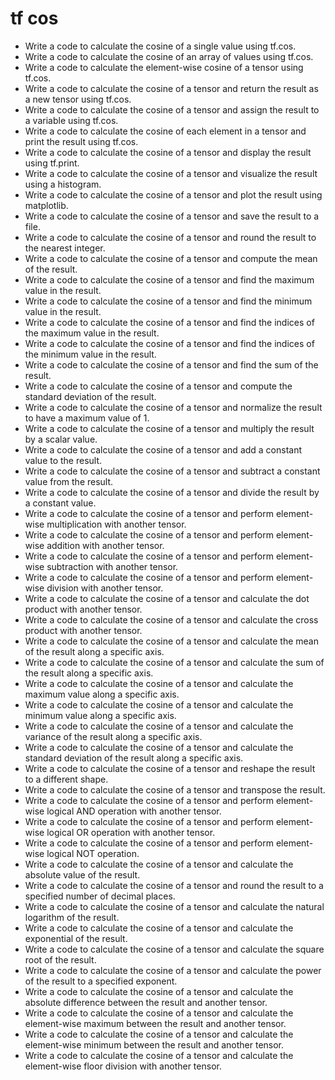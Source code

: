 # tf cos

- Write a code to calculate the cosine of a single value using tf.cos.
- Write a code to calculate the cosine of an array of values using tf.cos.
- Write a code to calculate the element-wise cosine of a tensor using tf.cos.
- Write a code to calculate the cosine of a tensor and return the result as a new tensor using tf.cos.
- Write a code to calculate the cosine of a tensor and assign the result to a variable using tf.cos.
- Write a code to calculate the cosine of each element in a tensor and print the result using tf.cos.
- Write a code to calculate the cosine of a tensor and display the result using tf.print.
- Write a code to calculate the cosine of a tensor and visualize the result using a histogram.
- Write a code to calculate the cosine of a tensor and plot the result using matplotlib.
- Write a code to calculate the cosine of a tensor and save the result to a file.
- Write a code to calculate the cosine of a tensor and round the result to the nearest integer.
- Write a code to calculate the cosine of a tensor and compute the mean of the result.
- Write a code to calculate the cosine of a tensor and find the maximum value in the result.
- Write a code to calculate the cosine of a tensor and find the minimum value in the result.
- Write a code to calculate the cosine of a tensor and find the indices of the maximum value in the result.
- Write a code to calculate the cosine of a tensor and find the indices of the minimum value in the result.
- Write a code to calculate the cosine of a tensor and find the sum of the result.
- Write a code to calculate the cosine of a tensor and compute the standard deviation of the result.
- Write a code to calculate the cosine of a tensor and normalize the result to have a maximum value of 1.
- Write a code to calculate the cosine of a tensor and multiply the result by a scalar value.
- Write a code to calculate the cosine of a tensor and add a constant value to the result.
- Write a code to calculate the cosine of a tensor and subtract a constant value from the result.
- Write a code to calculate the cosine of a tensor and divide the result by a constant value.
- Write a code to calculate the cosine of a tensor and perform element-wise multiplication with another tensor.
- Write a code to calculate the cosine of a tensor and perform element-wise addition with another tensor.
- Write a code to calculate the cosine of a tensor and perform element-wise subtraction with another tensor.
- Write a code to calculate the cosine of a tensor and perform element-wise division with another tensor.
- Write a code to calculate the cosine of a tensor and calculate the dot product with another tensor.
- Write a code to calculate the cosine of a tensor and calculate the cross product with another tensor.
- Write a code to calculate the cosine of a tensor and calculate the mean of the result along a specific axis.
- Write a code to calculate the cosine of a tensor and calculate the sum of the result along a specific axis.
- Write a code to calculate the cosine of a tensor and calculate the maximum value along a specific axis.
- Write a code to calculate the cosine of a tensor and calculate the minimum value along a specific axis.
- Write a code to calculate the cosine of a tensor and calculate the variance of the result along a specific axis.
- Write a code to calculate the cosine of a tensor and calculate the standard deviation of the result along a specific axis.
- Write a code to calculate the cosine of a tensor and reshape the result to a different shape.
- Write a code to calculate the cosine of a tensor and transpose the result.
- Write a code to calculate the cosine of a tensor and perform element-wise logical AND operation with another tensor.
- Write a code to calculate the cosine of a tensor and perform element-wise logical OR operation with another tensor.
- Write a code to calculate the cosine of a tensor and perform element-wise logical NOT operation.
- Write a code to calculate the cosine of a tensor and calculate the absolute value of the result.
- Write a code to calculate the cosine of a tensor and round the result to a specified number of decimal places.
- Write a code to calculate the cosine of a tensor and calculate the natural logarithm of the result.
- Write a code to calculate the cosine of a tensor and calculate the exponential of the result.
- Write a code to calculate the cosine of a tensor and calculate the square root of the result.
- Write a code to calculate the cosine of a tensor and calculate the power of the result to a specified exponent.
- Write a code to calculate the cosine of a tensor and calculate the absolute difference between the result and another tensor.
- Write a code to calculate the cosine of a tensor and calculate the element-wise maximum between the result and another tensor.
- Write a code to calculate the cosine of a tensor and calculate the element-wise minimum between the result and another tensor.
- Write a code to calculate the cosine of a tensor and calculate the element-wise floor division with another tensor.